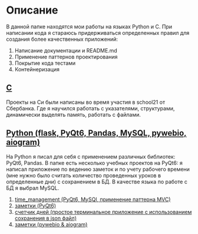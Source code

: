 # Описание

В данной папке находятся мои работы на языках Python и C. 
При написании кода я стараюсь придерживаться определенных правил для создания более качественных приложений:
1. Написание документации и README.md
2. Применение паттернов проектирования
3. Покрытие кода тестами
4. Контейнеризация

## [C](https://github.com/IlyaVinigradov/portfolio/tree/main/C)

Проекты на Си были написаны во время участия в school21 от Сбербанка. Где я научился работать с указателями, структурами, динамически выделять память, работать с файлами.

## [Python (flask, PyQt6, Pandas, MySQL, pywebio, aiogram)](https://github.com/IlyaVinigradov/portfolio/tree/main/python)

На Python я писал для себя с применением различных библиотек: PyQt6, Pandas. В папке есть несколько учебных проектов на PyQt6: я написал приложение по ведению заметок и по учету рабочего времени (мне нужно было считать количество проведенных уроков в определенные дни) с сохранением в БД. В качестве языка по работе с БД я выбрал MySQL.
1. [time_management (PyQt6, MySQl, применение паттерна MVC)](https://github.com/IlyaVinigradov/portfolio/tree/main/python/time_management)
2. [заметки (PyQt6)](https://github.com/IlyaVinigradov/portfolio/tree/main/python/%D0%B7%D0%B0%D0%BC%D0%B5%D1%82%D0%BA%D0%B8%20%2B%20pyqt6)
3. [счетчик дней (простое терминальное приложение с использованием сохранения в json файл)](https://github.com/IlyaVinigradov/portfolio/tree/main/python/%D1%81%D1%87%D0%B5%D1%82%D1%87%D0%B8%D0%BA%20%D0%B4%D0%BD%D0%B5%D0%B9)
4. [заметки (pywebio & aiogram)](https://github.com/IlyaVinigradov/portfolio/tree/main/python/%D0%B7%D0%B0%D0%BC%D0%B5%D1%82%D0%BA%D0%B8%20%2B%20pywebio%20%2B%20aiogram)
